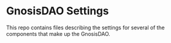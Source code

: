 # GnosisDAO Settings
This repo contains files describing the settings for several of the components that make up the GnosisDAO.